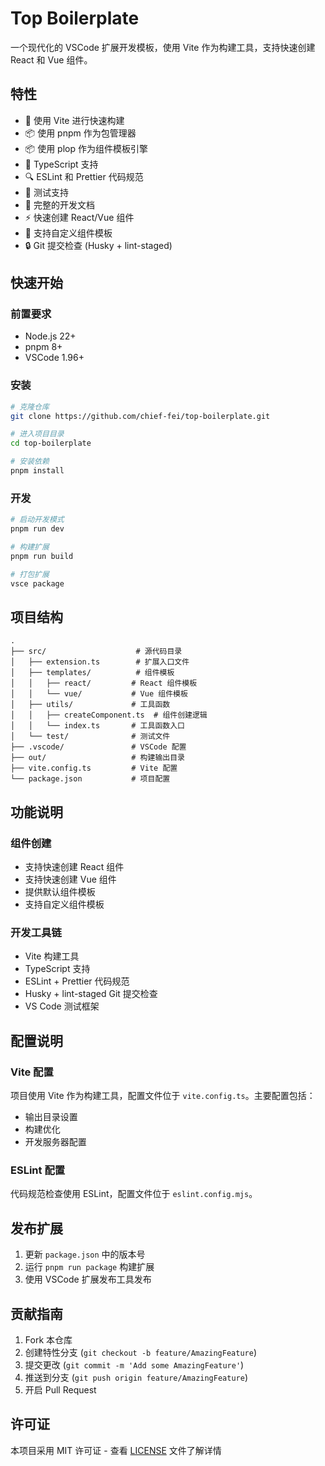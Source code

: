 # Top Boilerplate

一个现代化的 VSCode 扩展开发模板，使用 Vite 作为构建工具，支持快速创建 React 和 Vue 组件。

## 特性

- 🚀 使用 Vite 进行快速构建
- 📦 使用 pnpm 作为包管理器
- 📦 使用 plop 作为组件模板引擎
- 🎯 TypeScript 支持
- 🔍 ESLint 和 Prettier 代码规范
- 🧪 测试支持
- 📝 完整的开发文档
- ⚡ 快速创建 React/Vue 组件
- 🎨 支持自定义组件模板
- 🔒 Git 提交检查 (Husky + lint-staged)

## 快速开始

### 前置要求

- Node.js 22+
- pnpm 8+
- VSCode 1.96+

### 安装

```bash
# 克隆仓库
git clone https://github.com/chief-fei/top-boilerplate.git

# 进入项目目录
cd top-boilerplate

# 安装依赖
pnpm install
```

### 开发

```bash
# 启动开发模式
pnpm run dev

# 构建扩展
pnpm run build

# 打包扩展
vsce package
```

## 项目结构

```
.
├── src/                    # 源代码目录
│   ├── extension.ts        # 扩展入口文件
│   ├── templates/          # 组件模板
│   │   ├── react/         # React 组件模板
│   │   └── vue/           # Vue 组件模板
│   ├── utils/             # 工具函数
│   │   ├── createComponent.ts  # 组件创建逻辑
│   │   └── index.ts       # 工具函数入口
│   └── test/              # 测试文件
├── .vscode/               # VSCode 配置
├── out/                   # 构建输出目录
├── vite.config.ts         # Vite 配置
└── package.json           # 项目配置
```

## 功能说明

### 组件创建

- 支持快速创建 React 组件
- 支持快速创建 Vue 组件
- 提供默认组件模板
- 支持自定义组件模板

### 开发工具链

- Vite 构建工具
- TypeScript 支持
- ESLint + Prettier 代码规范
- Husky + lint-staged Git 提交检查
- VS Code 测试框架

## 配置说明

### Vite 配置

项目使用 Vite 作为构建工具，配置文件位于 `vite.config.ts`。主要配置包括：

- 输出目录设置
- 构建优化
- 开发服务器配置

### ESLint 配置

代码规范检查使用 ESLint，配置文件位于 `eslint.config.mjs`。

## 发布扩展

1. 更新 `package.json` 中的版本号
2. 运行 `pnpm run package` 构建扩展
3. 使用 VSCode 扩展发布工具发布

## 贡献指南

1. Fork 本仓库
2. 创建特性分支 (`git checkout -b feature/AmazingFeature`)
3. 提交更改 (`git commit -m 'Add some AmazingFeature'`)
4. 推送到分支 (`git push origin feature/AmazingFeature`)
5. 开启 Pull Request

## 许可证

本项目采用 MIT 许可证 - 查看 [LICENSE](LICENSE) 文件了解详情

